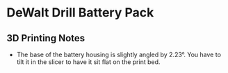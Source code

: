 # DeWalt Drill Battery Pack

## 3D Printing Notes

* The base of the battery housing is slightly angled by 2.23°. You have to tilt it in the slicer to have it sit flat on the print bed.
